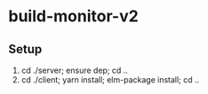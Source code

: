 # build-monitor-v2

## Setup
1. cd ./server; ensure dep; cd ..
2. cd ./client; yarn install; elm-package install; cd ..